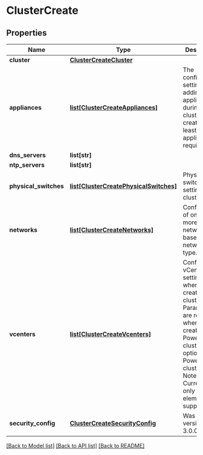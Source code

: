 # ClusterCreate

## Properties
Name | Type | Description | Notes
------------ | ------------- | ------------- | -------------
**cluster** | [**ClusterCreateCluster**](ClusterCreateCluster.md) |  | 
**appliances** | [**list[ClusterCreateAppliances]**](ClusterCreateAppliances.md) | The configuration settings for adding appliances during cluster creation. At least one appliance is required. | 
**dns_servers** | **list[str]** |  | 
**ntp_servers** | **list[str]** |  | 
**physical_switches** | [**list[ClusterCreatePhysicalSwitches]**](ClusterCreatePhysicalSwitches.md) | Physical switch settings for a cluster. | [optional] 
**networks** | [**list[ClusterCreateNetworks]**](ClusterCreateNetworks.md) | Configuration of one or more network(s) based on network type. | 
**vcenters** | [**list[ClusterCreateVcenters]**](ClusterCreateVcenters.md) | Configure vCenter settings when creating cluster. Parameters are required when creating PowerStore X cluster and optional for PowerStore cluster.  * Note - Currently only single element is supported. | [optional] 
**security_config** | [**ClusterCreateSecurityConfig**](ClusterCreateSecurityConfig.md) |  Was added in version 3.0.0.0. | [optional] 

[[Back to Model list]](../README.md#documentation-for-models) [[Back to API list]](../README.md#documentation-for-api-endpoints) [[Back to README]](../README.md)



